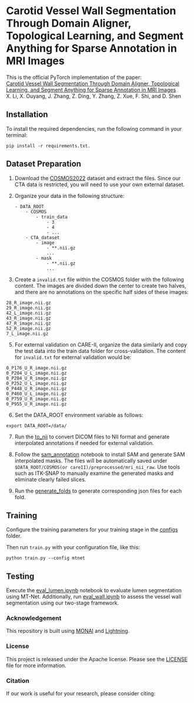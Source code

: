# Carotid Vessel Wall Segmentation Through Domain Aligner, Topological Learning, and Segment Anything for Sparse Annotation in MRI Images



This is the official PyTorch implementation of the paper:\
[Carotid Vessel Wall Segmentation Through Domain Aligner, Topological Learning, and Segment Anything for Sparse Annotation in MRI Images](https://google.com)\
X. Li, X. Ouyang, J. Zhang, Z. Ding, Y. Zhang, Z. Xue, F. Shi, and D. Shen

## Installation
To install the required dependencies, run the following command in your terminal:

```shell
pip install -r requirements.txt.
```


## Dataset Preparation
1. Download the [COSMOS2022](https://vessel-wall-segmentation-2022.grand-challenge.org/) dataset and extract the files. Since our CTA data is restricted, you will need to use your own external dataset.

2. Organize your data in the following structure:
    ```
    - DATA_ROOT
        - COSMOS
            - train_data
                - 3
                - 4
                - ...
        - CTA_dataset
            - image
                - **.nii.gz
                ...
            - mask
                - **.nii.gz
                ...
    ```

4. Create a `invalid.txt` file within the COSMOS folder with the following content. The images are divided down the center to create two halves, and there are no annotations on the specific half sides of these images:
```
28_R_image.nii.gz
29_R_image.nii.gz
42_L_image.nii.gz
43_R_image.nii.gz
47_R_image.nii.gz
52_R_image.nii.gz
7_L_image.nii.gz
```

5. For external validation on CARE-II, organize the data similarly and copy the test data into the train data folder for cross-validation. The content for `invalid.txt` for external validation would be:

```
0_P176_U_R_image.nii.gz
0_P204_U_L_image.nii.gz
0_P204_U_R_image.nii.gz
0_P252_U_L_image.nii.gz
0_P448_U_R_image.nii.gz
0_P460_U_L_image.nii.gz
0_P759_U_R_image.nii.gz
0_P955_U_R_image.nii.gz
```

6. Set the DATA_ROOT environment variable as follows:

```shell
export DATA_ROOT=/data/
```

7. Run the [to_nii](to_nii.ipynb)  to convert DICOM files to NII format and generate interpolated annotations if needed for external validation.

8. Follow the [sam_annotation](sam_annotation.ipynb) notebook to install SAM and generate SAM interpolated masks. The files will be automatically saved under `$DATA_ROOT/COSMOS(or careII)/preprocessed/mri_nii_raw`. Use tools such as ITK-SNAP to manually examine the generated masks and eliminate clearly failed slices.

9. Run the [generate_folds](generate_folds.py) to generate corresponding json files for each fold.

## Training
Configure the training parameters for your training stage in the [configs](configs) folder.

Then run `train.py` with your configuration file, like this:
```shell
python train.py --config mtnet
```

## Testing
Execute the [eval_lumen.ipynb](eval_lumen.ipynb) notebook to evaluate lumen segmentation using MT-Net. Additionally, run [eval_wall.ipynb](eval_wall.ipynb) to assess the vessel wall segmentation using our two-stage framework.


### Acknowledgement

This repository is built using [MONAI](MONAI) and [Lightning](lightning).

### License
This project is released under the Apache license. Please see the [LICENSE](License) file for more information.

### Citation
If our work is useful for your research, please consider citing:
```
```
